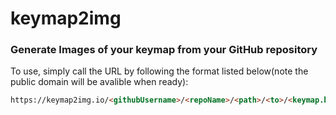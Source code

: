 # keymap2img 
### Generate Images of your keymap from your GitHub repository

To use, simply call the URL by following the format listed below(note the public domain will be avalible when ready):

```html
https://keymap2img.io/<githubUsername>/<repoName>/<path>/<to>/<keymap.keymap>/img_<layerName>.png
```




